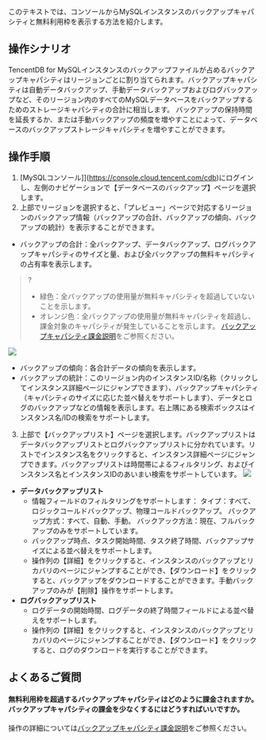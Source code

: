 このテキストでは、コンソールからMySQLインスタンスのバックアップキャパシティと無料利用枠を表示する方法を紹介します。

## 操作シナリオ
TencentDB for MySQLインスタンスのバックアップファイルが占めるバックアップキャパシティはリージョンごとに割り当てられます。バックアップキャパシティは自動データバックアップ、手動データバックアップおよびログバックアップなど、そのリージョン内のすべてのMySQLデータベースをバックアップするためのストレージキャパシティの合計に相当します。 バックアップの保持時間を延長するか、または手動バックアップの頻度を増やすことによって、データベースのバックアップストレージキャパシティを増やすことができます。

## 操作手順
1. [MySQLコンソール]](https://console.cloud.tencent.com/cdb)にログインし、左側のナビゲーションで【データベースのバックアップ】ページを選択します。
2. 上部でリージョンを選択すると、「プレビュー」ページで対応するリージョンのバックアップ情報（バックアップの合計、バックアップの傾向、バックアップの統計）を表示することができます。
 - バックアップの合計：全バックアップ、データバックアップ、ログバックアップキャパシティのサイズと量、および全バックアップの無料キャパシティの占有率を表示します。 
>?
>- 緑色：全バックアップの使用量が無料キャパシティを超過していないことを示します。
>- オレンジ色：全バックアップの使用量が無料キャパシティを超過し、課金対象のキャパシティが発生していることを示します。 [バックアップキャパシティ課金説明](https://intl.cloud.tencent.com/document/product/236/32344)をご参照ください。
>
![](https://main.qcloudimg.com/raw/e9489e74614d7708d357de6943837c3c.png)
 - バックアップの傾向：各合計データの傾向を表示します。
 - バックアップの統計：このリージョン内のインスタンスID/名称（クリックしてインスタンス詳細ページにジャンプできます）、バックアップキャパシティ（キャパシティのサイズに応じた並べ替えをサポートします）、データとログのバックアップなどの情報を表示します。右上隅にある検索ボックスはインスタンス名/IDの検索をサポートします。
3. 上部で【バックアップリスト】ページを選択します。バックアップリストはデータバックアップリストとログバックアップリストに分かれています。リストでインスタンス名をクリックすると、インスタンス詳細ページにジャンプできます。バックアップリストは時間帯によるフィルタリング、およびインスタンス名とインスタンスIDのあいまい検索をサポートしています。
![](https://main.qcloudimg.com/raw/0587e4f22b33960c349b2e2dbbe81d10.png)
 - **データバックアップリスト**
    - 情報フィールドのフィルタリングをサポートします：
タイプ：すべて、ロジックコールドバックアップ、物理コールドバックアップ。
バックアップ方式：すべて、自動、手動。
バックアック方法：現在、フルバックアップのみをサポートしています。
    - バックアップ時点、タスク開始時間、タスク終了時間、バックアップサイズによる並べ替えをサポートします。
    - 操作列の【詳細】をクリックすると、インスタンスのバックアップとリカバリのページにジャンプすることができ、【ダウンロード】をクリックすると、バックアップをダウンロードすることができます。手動バックアップのみが【削除】操作をサポートします。
 - **ログバックアップリスト**
    - ログデータの開始時間、ログデータの終了時間フィールドによる並べ替えをサポートします。
    - 操作列の【詳細】をクリックすると、インスタンスのバックアップとリカバリのページにジャンプすることができ、【ダウンロード】をクリックすると、ログのダウンロードを実行することができます。

## よくあるご質問
#### 無料利用枠を超過するバックアップキャパシティはどのように課金されますか。バックアップキャパシティの課金を少なくするにはどうすればいいですか。
操作の詳細については[バックアップキャパシティ課金説明](https://intl.cloud.tencent.com/document/product/236/32344)をご参照ください。
